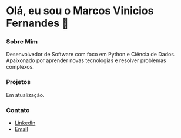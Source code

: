 # Olá, eu sou o Marcos Vinicios Fernandes 👋

### Sobre Mim
Desenvolvedor de Software com foco em Python e Ciência de Dados. Apaixonado por aprender novas tecnologias e resolver problemas complexos.

### Projetos
Em atualização.

### Contato
- [LinkedIn](https://www.linkedin.com/in/marcos-vinicios-fernandes-pinheiro-65b728287)
- [Email](marcos.fernandes0324@gmail.com)
